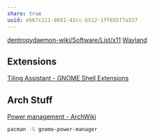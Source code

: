 ```yaml
---
share: true
uuid: eb67c211-8651-42cc-b512-1ff655f7a537
---
```



[dentropydaemon-wiki/Software/List/x11](/undefined)   [Wayland](/44f3c8f7-ce5d-4a19-a5a0-b6343c6ef137)

## Extensions

[Tiling Assistant - GNOME Shell Extensions](https://extensions.gnome.org/extension/3733/tiling-assistant/)


## Arch Stuff

[Power management - ArchWiki](https://wiki.archlinux.org/title/Power_management)

``` bash
pacman -S gnome-power-manager
```
